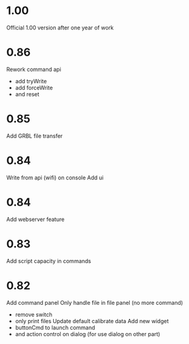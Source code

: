 # 1.00

Official 1.00 version after one year of work

# 0.86

Rework command api
- add tryWrite
- add forceWrite
- and reset

# 0.85

Add GRBL file transfer

# 0.84

Write from api (wifi) on console
Add ui

# 0.84

Add webserver feature

# 0.83

Add script capacity in commands

# 0.82

Add command panel
Only handle file in file panel (no more command)
- remove switch
- only print files
Update default calibrate data
Add new widget
- buttonCmd to launch command
- and action control on dialog (for use dialog on other part)
